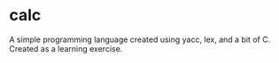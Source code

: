 # calc
A simple programming language created using yacc, lex, and a bit of C. Created as a learning exercise.
